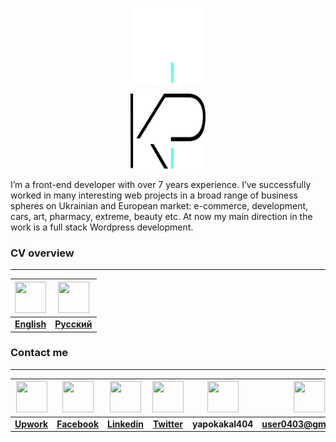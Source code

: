 <a href="https://kpolosin.github.io/" target="_blank">
<p align="center">
  <img src="assets/images/kp-white.png#gh-dark-mode-only" width="120" height="120">
</p>
<p align="center">
  <img src="assets/images/kp-dark.png#gh-light-mode-only" width="120" height="120">
</p>
</a>




<p>
    I’m a front-end developer with over 7 years experience. I’ve successfully worked in many interesting web projects in a broad range of business spheres on Ukrainian and European market: e-commerce, development, cars, art, pharmacy, extreme, beauty etc. At now my main direction in the work is a full stack Wordpress development.
  <br>
  </p>

<p>
    <h3><strong>CV overview</strong></h3>


---

| <a href="https://kpolosin.github.io"><img src="https://kpolosin.github.io/assets/images/USA-flag.png" width=50 height=50></a> | <a href="https://kpolosin.github.io/rus/index.html"><img src="https://kpolosin.github.io/assets/images/Russian-flag.png" width=50 height=50></a> |
|:-----------------------------------------------------------------------------------------------------------------------------:|:------------------------------------------------------------------------------------------------------------------------------------------------:|
|                                    <a href="https://kpolosin.github.io"><b>English</b></a>                                    |                                      <a href="https://kpolosin.github.io/rus/index.html"><b>Русский</b></a>                                      |

<h3><strong>Contact me</strong></h3>

---


| <a href="https://www.upwork.com/o/profiles/users/_~013f4766f5942a8a0c/"><img src="https://kpolosin.github.io/assets/images/Upwork.svg" width=50 height=50></a> | <a href="https://www.facebook.com/kostya.polosin/"><img src="https://kpolosin.github.io/assets/images/Facebook.svg" width=50 height=50></a> | <a href="https://www.linkedin.com/in/konstantinpolosin/"><img src="https://kpolosin.github.io/assets/images/LinkedIn.svg" width=50 height=50></a> | <a href="https://twitter.com/PKostya404"><img src="https://kpolosin.github.io/assets/images/Twitter.svg" width=50 height=50></a> | <img src="https://kpolosin.github.io/assets/images/Skype.svg" width=50 height=50> | <a href="mailto:user0403@gmail.com"><img src="https://kpolosin.github.io/assets/images/Gmail.svg" width=50 height=50></a> |
|:--------------------------------------------------------------------------------------------------------------------------------------------------------------:|:-------------------------------------------------------------------------------------------------------------------------------------------:|:-------------------------------------------------------------------------------------------------------------------------------------------------:|:--------------------------------------------------------------------------------------------------------------------------------:|:---------------------------------------------------------------------------------:|:-------------------------------------------------------------------------------------------------------------------------:|
|                                   <a href="https://www.upwork.com/o/profiles/users/_~013f4766f5942a8a0c/"><b>Upwork</b></a>                                    |                                   <a href="https://www.facebook.com/kostya.polosin/"><b>Facebook</b></a>                                    |                                   <a href="https://www.linkedin.com/in/konstantinpolosin/"><b>Linkedin</b></a>                                    |                                   <a href="https://twitter.com/PKostya404"><b>Twitter</b></a>                                    |                                <b>yapokakal404</b>                                |                             <a href="mailto:user0403@gmail.com"><b>user0403@gmail.com</b></a>                             |

